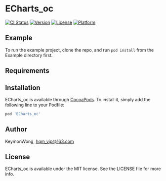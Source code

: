 # ECharts_oc

[![CI Status](https://img.shields.io/travis/huangqimeng/ECharts_oc.svg?style=flat)](https://travis-ci.org/huangqimeng/ECharts_oc)
[![Version](https://img.shields.io/cocoapods/v/ECharts_oc.svg?style=flat)](https://cocoapods.org/pods/ECharts_oc)
[![License](https://img.shields.io/cocoapods/l/ECharts_oc.svg?style=flat)](https://cocoapods.org/pods/ECharts_oc)
[![Platform](https://img.shields.io/cocoapods/p/ECharts_oc.svg?style=flat)](https://cocoapods.org/pods/ECharts_oc)

## Example

To run the example project, clone the repo, and run `pod install` from the Example directory first.

## Requirements

## Installation

ECharts_oc is available through [CocoaPods](https://cocoapods.org). To install
it, simply add the following line to your Podfile:

```ruby
pod 'ECharts_oc'
```

## Author

KeymonWong, hqm_vip@163.com

## License

ECharts_oc is available under the MIT license. See the LICENSE file for more info.
